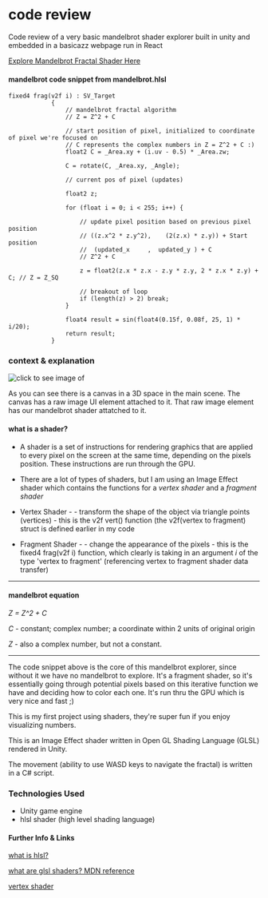 # code review
Code review of a very basic mandelbrot shader explorer built in unity and embedded in a basicazz webpage run in React 

[Explore Mandelbrot Fractal Shader Here](https://f05unt.csb.app/)

#### mandelbrot code snippet from mandelbrot.hlsl ####
```
fixed4 frag(v2f i) : SV_Target
            {
                // mandelbrot fractal algorithm  
                // Z = Z^2 + C
                
                // start position of pixel, initialized to coordinate of pixel we're focused on 
                // C represents the complex numbers in Z = Z^2 + C :) 
                float2 C = _Area.xy + (i.uv - 0.5) * _Area.zw; 
                
                C = rotate(C, _Area.xy, _Angle);
                
                // current pos of pixel (updates)
               
                float2 z;

                for (float i = 0; i < 255; i++) {

                    // update pixel position based on previous pixel position 
                    // ((z.x^2 * z.y^2),    (2(z.x) * z.y)) + Start position
                    //  (updated_x     ,  updated_y ) + C
                    // Z^2 + C 
                    
                    z = float2(z.x * z.x - z.y * z.y, 2 * z.x * z.y) + C; // Z = Z_SQ

                    // breakout of loop
                    if (length(z) > 2) break;
                }

                float4 result = sin(float4(0.15f, 0.08f, 25, 1) * i/20);
                return result;
            }
 ```
 ### context & explanation ### 
 
 ![click to see image of ](https://i.imgur.com/aG6VW5t.png)
 
 As you can see there is a canvas in a 3D space in the main scene. The canvas has a raw image UI element attached to it. That raw image element has our mandelbrot shader attatched to it. 
 
 
 #### what is a shader? #### 
 
 - A shader is a set of instructions for rendering graphics that are applied to every pixel on the screen at the same time, depending on the pixels position. These instructions are run through the GPU. 

- There are a lot of types of shaders, but I am using an Image Effect shader which contains the functions for a *vertex shader* and a *fragment shader*
 
* Vertex Shader - 
        - transform the shape of the object via triangle points (vertices) 
        - this is the v2f vert() function (the v2f(vertex to fragment) struct           is defined earlier in my code


* Fragment Shader - 
         - change the appearance of the pixels
         - this is the fixed4 frag(v2f i) function, which clearly is taking              in an argument *i* of the type 'vertex to fragment' (referencing              vertex to fragment shader data transfer) 



 ************ ************ ************
 
#### mandelbrot equation ####
 
 *Z = Z^2 + C*
 
 *C* - constant; complex number; a coordinate within 2 units of original origin 
 
 *Z* - also a complex number, but not a constant. 
 
 ************ ************ ************
 
 The code snippet above is the core of this mandelbrot explorer, since without it we have no mandelbrot to explore. 
 It's a fragment shader, so it's essentially going through potential pixels based on this iterative function we have and deciding how to color each one. It's run thru the GPU which is very nice and fast ;)
 
 This is my first project using shaders, they're super fun if you enjoy visualizing numbers.
 
 This is an Image Effect shader written in Open GL Shading Language (GLSL) rendered in Unity. 
 
 The movement (ability to use WASD keys to navigate the fractal) is written in a C# script. 
 
 
 ### Technologies Used ### 
 
 - Unity game engine
 - hlsl shader (high level shading language)

#### Further Info & Links ####

[what is hlsl?](https://openglbook.com/chapter-0-preface-what-is-opengl.html)

[what are glsl shaders? MDN reference](https://developer.mozilla.org/en-US/docs/Games/Techniques/3D_on_the_web/GLSL_Shaders)

[vertex shader](https://www.pcmag.com/encyclopedia/term/vertex-shader)


 
